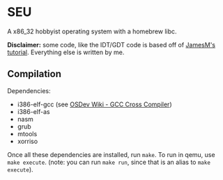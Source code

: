 # SEU
A x86_32 hobbyist operating system with a homebrew libc.

**Disclaimer:** some code, like the IDT/GDT code is based off of [JamesM's tutorial](http://www.jamesmolloy.co.uk/tutorial_html/). Everything else is written by me.

## Compilation
Dependencies:
- i386-elf-gcc (see [OSDev Wiki - GCC Cross Compiler](https://wiki.osdev.org/GCC_Cross-Compiler))
- i386-elf-as
- nasm
- grub
- mtools
- xorriso

Once all these dependencies are installed, run `make`. To run in qemu, use
`make execute`. (note: you can run `make run`, since that is an alias to
`make execute`).
